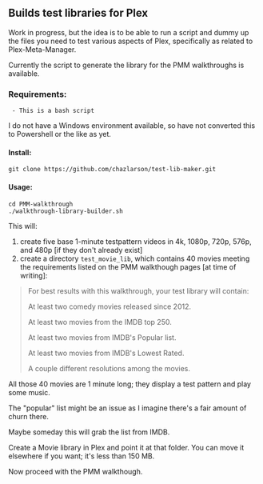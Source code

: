 ## Builds test libraries for Plex

Work in progress, but the idea is to be able to run a script and dummy up the files you need to test various aspects of Plex, specifically as related to Plex-Meta-Manager.

Currently the script to generate the library for the PMM walkthroughs is available.

### Requirements:
```
 - This is a bash script
```

I do not have a Windows environment available, so have not converted this to Powershell or the like as yet.

#### Install:
```
git clone https://github.com/chazlarson/test-lib-maker.git
```
#### Usage:

```
cd PMM-walkthrough
./walkthrough-library-builder.sh
```

This will:

1. create five base 1-minute testpattern videos in 4k, 1080p, 720p, 576p, and 480p [if they don't already exist]
2. create a directory `test_movie_lib`, which contains 40 movies meeting the requirements listed on the PMM walkthough pages [at time of writing]:

> For best results with this walkthrough, your test library will contain:
>
> At least two comedy movies released since 2012.
>
> At least two movies from the IMDB top 250.
>
> At least two movies from IMDB's Popular list.
>
> At least two movies from IMDB's Lowest Rated.
>
> A couple different resolutions among the movies.

All those 40 movies are 1 minute long; they display a test pattern and play some music.

The "popular" list might be an issue as I imagine there's a fair amount of churn there.

Maybe someday this will grab the list from IMDB.

Create a Movie library in Plex and point it at that folder.  You can move it elsewhere if you want; it's less than 150 MB.

Now proceed with the PMM walkthough.
